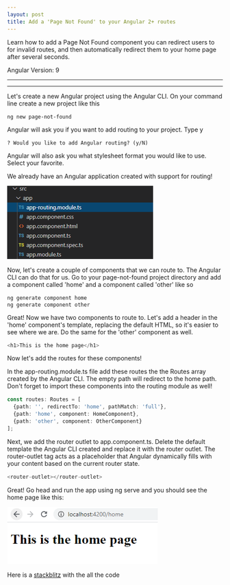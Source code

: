 ```yaml
---
layout: post
title: Add a 'Page Not Found' to your Angular 2+ routes
---
```


Learn how to add a Page Not Found component you can redirect users to for invalid routes, and then automatically redirect them to your home page after several seconds.

Angular Version: 9

----
****

Let's create a new Angular project using the Angular CLI.   On your command line create a new project like this

```
ng new page-not-found
```

Angular will ask you if you want to add routing to your project.  Type y

```
? Would you like to add Angular routing? (y/N)
```

Angular will also ask you what stylesheet format you would like to use.   Select your favorite.

We already have an Angular application created with support for routing!  

![routing](../images/routing-set-up.png)

Now, let's create a couple of components that we can route to.  The Angular CLI can do that for us.   Go to your page-not-found project directory and add a component called 'home' and a component called 'other' like so

```
ng generate component home
ng generate component other
```

Great!  Now we have two components to route to.  Let's add a header in the 'home' component's template, replacing the default HTML, so it's easier to see where we are.  Do the same for the 'other' component as well.

```typescript
<h1>This is the home page</h1>
```

Now let's add the routes for these components!

In the app-routing.module.ts file add these routes the the Routes array created by the Angular CLI. The empty path will redirect to the home path.   Don't forget to import these components into the routing module as well!

```typescript
const routes: Routes = [
  {path: '', redirectTo: 'home', pathMatch: 'full'},
  {path: 'home', component: HomeComponent},
  {path: 'other', component: OtherComponent}
];
```

Next, we add the router outlet to app.component.ts.   Delete the default template the Angular CLI created and replace it with the router outlet.  The router-outlet tag acts as a placeholder that Angular dynamically fills with your content based on the current router state.

```typescript
<router-outlet></router-outlet>
```

Great!  Go head and run the app using ng serve and you should see the home page like this:

![home page](../images/home-page.png)

Here is a [stackblitz](https://stackblitz.com/edit/angular-ivy-medwvu) with the all the code
